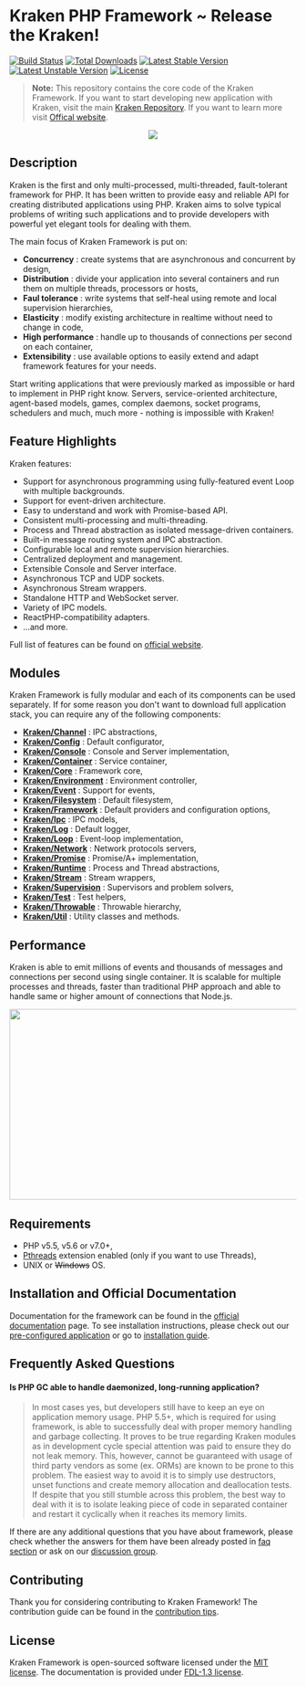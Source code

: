 # Kraken PHP Framework ~ Release the Kraken!

[![Build Status](https://travis-ci.org/kraken-php/framework.svg)](https://travis-ci.org/kraken-php/framework)
[![Total Downloads](https://poser.pugx.org/kraken-php/framework/downloads)](https://packagist.org/packages/kraken-php/framework) 
[![Latest Stable Version](https://poser.pugx.org/kraken-php/framework/v/stable)](https://packagist.org/packages/kraken-php/framework) 
[![Latest Unstable Version](https://poser.pugx.org/kraken-php/framework/v/unstable)](https://packagist.org/packages/kraken-php/framework) 
[![License](https://poser.pugx.org/kraken-php/framework/license)](https://packagist.org/packages/kraken-php/framework)

> **Note:** This repository contains the core code of the Kraken Framework. If you want to start developing new application with Kraken, visit the main [Kraken Repository](https://github.com/kraken-php/kraken). If you want to learn more visit [Offical website](http://kraken-php.com).

<p align="center">
<img src="https://avatars2.githubusercontent.com/u/15938282?v=3&s=150" />
</p>

## Description

Kraken is the first and only multi-processed, multi-threaded, fault-tolerant framework for PHP. It has been written to 
provide easy and reliable API for creating distributed applications using PHP. Kraken aims to solve typical problems of 
writing such applications and to provide developers with powerful yet elegant tools for dealing with them. 

The main focus of Kraken Framework is put on: 
* __Concurrency__ : create systems that are asynchronous and concurrent by design,
* __Distribution__ : divide your application into several containers and run them on multiple threads, processors or hosts,
* __Faul tolerance__ : write systems that self-heal using remote and local supervision hierarchies,
* __Elasticity__ : modify existing architecture in realtime without need to change in code,
* __High performance__ : handle up to thousands of connections per second on each container,
* __Extensibility__ : use available options to easily extend and adapt framework features for your needs.

Start writing applications that were previously marked as impossible or hard to implement in PHP right know. Servers, 
service-oriented architecture, agent-based models, games, complex daemons, socket programs, schedulers and much, much 
more - nothing is impossible with Kraken! 

## Feature Highlights

Kraken features:

* Support for asynchronous programming using fully-featured event Loop with multiple backgrounds.
* Support for event-driven architecture.
* Easy to understand and work with Promise-based API.
* Consistent multi-processing and multi-threading.
* Process and Thread abstraction as isolated message-driven containers.
* Built-in message routing system and IPC abstraction.
* Configurable local and remote supervision hierarchies.
* Centralized deployment and management.
* Extensible Console and Server interface.
* Asynchronous TCP and UDP sockets.
* Asynchronous Stream wrappers.
* Standalone HTTP and WebSocket server.
* Variety of IPC models.
* ReactPHP-compatibility adapters.
* ...and more.

Full list of features can be found on [official website][1].

## Modules

Kraken Framework is fully modular and each of its components can be used separately. If for some reason you don't want
to download full application stack, you can require any of the following components:

* [__Kraken/Channel__](https://github.com/kraken-php/channel) : IPC abstractions,
* [__Kraken/Config__](https://github.com/kraken-php/config) : Default configurator,
* [__Kraken/Console__](https://github.com/kraken-php/console) : Console and Server implementation,
* [__Kraken/Container__](https://github.com/kraken-php/container) : Service container,
* [__Kraken/Core__](https://github.com/kraken-php/core) : Framework core,
* [__Kraken/Environment__](https://github.com/kraken-php/environment) : Environment controller,
* [__Kraken/Event__](https://github.com/kraken-php/event) : Support for events,
* [__Kraken/Filesystem__](https://github.com/kraken-php/filesystem) : Default filesystem,
* [__Kraken/Framework__](https://github.com/kraken-php/framework) : Default providers and configuration options,
* [__Kraken/Ipc__](https://github.com/kraken-php/ipc) : IPC models,
* [__Kraken/Log__](https://github.com/kraken-php/log) : Default logger,
* [__Kraken/Loop__](https://github.com/kraken-php/loop) : Event-loop implementation,
* [__Kraken/Network__](https://github.com/kraken-php/network) : Network protocols servers,
* [__Kraken/Promise__](https://github.com/kraken-php/promise) : Promise/A+ implementation,
* [__Kraken/Runtime__](https://github.com/kraken-php/runtime) : Process and Thread abstractions,
* [__Kraken/Stream__](https://github.com/kraken-php/stream) : Stream wrappers,
* [__Kraken/Supervision__](https://github.com/kraken-php/supervision) : Supervisors and problem solvers,
* [__Kraken/Test__](https://github.com/kraken-php/test) : Test helpers,
* [__Kraken/Throwable__](https://github.com/kraken-php/throwable) : Throwable hierarchy,
* [__Kraken/Util__](https://github.com/kraken-php/util) : Utility classes and methods.

## Performance

Kraken is able to emit millions of events and thousands of messages and connections per second using single container.
It is scalable for multiple processes and threads, faster than traditional PHP approach and able to handle same or 
higher amount of connections that Node.js.

<p align="center">
<img src="https://docs.google.com/uc?export=download&id=0B_FVuB10kPjVT21lY3JzVTRwT3c" width="882" height="334" />
</p>

## Requirements

* PHP v5.5, v5.6 or v7.0+,
* [Pthreads](http://php.net/manual/en/book.pthreads.php) extension enabled (only if you want to use Threads),
* UNIX or ~~Windows~~ OS.

## Installation and Official Documentation

Documentation for the framework can be found in the [official documentation][2] page. To see installation instructions, please
check out our [pre-configured application](https://github.com/kraken-php/kraken) or go to [installation guide][3].

## Frequently Asked Questions

#### Is PHP GC able to handle daemonized, long-running application?

> In most cases yes, but developers still have to keep an eye on application memory usage. PHP 5.5+, which is required for 
> using framework, is able to successfully deal with proper memory handling and garbage collecting. It proves to be true 
> regarding Kraken modules as in development cycle special attention was paid to ensure they do not leak memory. This, 
> however, cannot be guaranteed with usage of third party vendors as some (ex. ORMs) are known to be prone to this problem. 
> The easiest way to avoid it is to simply use destructors, unset functions and create memory allocation and deallocation
> tests. If despite that you still stumble across this problem, the best way to deal with it is to isolate leaking piece 
> of code in separated container and restart it cyclically when it reaches its memory limits.

If there are any additional questions that you have about framework, please check whether the answers for them have been 
already posted in [faq section][4] or ask on our [discussion group][8].


## Contributing

Thank you for considering contributing to Kraken Framework! The contribution guide can be found in the [contribution tips][5].

## License

Kraken Framework is open-sourced software licensed under the [MIT license][6]. The documentation is provided under [FDL-1.3 license][7].

[1]: http://kraken-php.com
[2]: http://kraken-php.com/docs
[3]: http://kraken-php.com/getting_started
[4]: http://kraken-php.com/faq
[5]: http://kraken-php.com/docs/contributions
[6]: http://opensource.org/licenses/MIT
[7]: https://www.gnu.org/licenses/fdl-1.3.en.html
[8]: https://groups.google.com/forum/#!forum/kraken-php
